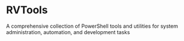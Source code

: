 # RVTools
A comprehensive collection of PowerShell tools and utilities for system administration, automation, and development tasks
